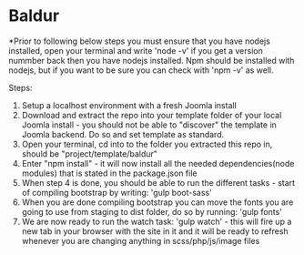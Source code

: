 # Baldur

*Prior to following below steps you must ensure that you have nodejs installed, open your terminal and write 'node -v' if you get a version nummber back then you have nodejs installed. Npm should be installed with nodejs, but if you want to be sure you can check with 'npm -v' as well.

Steps:
1. Setup a localhost environment with a fresh Joomla install
2. Download and extract the repo into your template folder of your local Joomla install - you should not be able to "discover" the template in Joomla backend. Do so and set template as standard.
3. Open your terminal, cd into to the folder you extracted this repo in, should be "project/template/baldur"
4. Enter "npm install" - it will now install all the needed dependencies(node modules) that is stated in the package.json file 
5. When step 4 is done, you should be able to run the different tasks - start of compiling bootstrap by writing: 'gulp boot-sass'
6. When you are done compiling bootstrap you can move the fonts you are going to use from staging to dist folder, do so by running: 'gulp fonts'
6. We are now ready to run the watch task: 'gulp watch' - this will fire up a new tab in your browser with the site in it and it will be ready to refresh whenever you are changing anything in scss/php/js/image files


